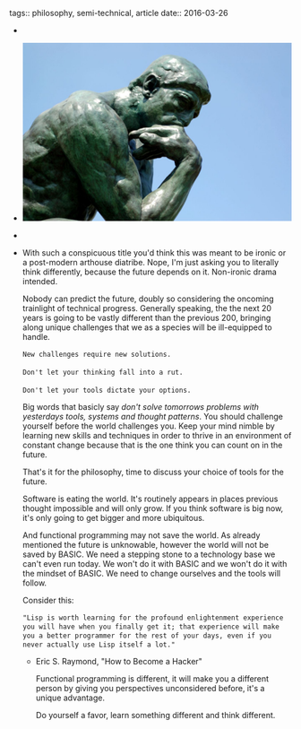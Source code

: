 tags:: philosophy, semi-technical, article
date:: 2016-03-26

-
- ![Think Different](../assets/ThinkDifferent.jpg)
-
- With such a conspicuous title you'd think this was meant to be ironic or a post-modern arthouse diatribe.  Nope, I'm just asking you to literally think differently, because the future depends on it.  Non-ironic drama intended.
  
  Nobody can predict the future, doubly so considering the oncoming trainlight of technical progress.  Generally speaking, the the next 20 years is going to be vastly different than the previous 200, bringing along unique challenges that we as a species will be ill-equipped to handle.
  
      New challenges require new solutions.
      
      Don't let your thinking fall into a rut.
      
      Don't let your tools dictate your options.  
  
  Big words that basicly say *don't solve tomorrows problems with yesterdays tools, systems and thought patterns*.  You should challenge yourself before the world challenges you.   Keep your mind nimble by learning new skills and techniques in order to thrive in an environment of constant change because that is the one think you can count on in the future.
  
  That's it for the philosophy, time to discuss your choice of tools for the future.
  
  Software is eating the world.  It's routinely appears in places previous thought impossible and will only grow.  If you think software is big now, it's only going to get bigger and more ubiquitous.
  
  And functional programming may not save the world.  As already mentioned the future is unknowable, however the world will not be saved by BASIC. We need a stepping stone to a technology base we can't even run today.  We won't do it with BASIC and we won't do it with the mindset of BASIC.  We need to change ourselves and the tools will follow.
  
  Consider this:
  
      "Lisp is worth learning for the profound enlightenment experience you will have when you finally get it; that experience will make you a better programmer for the rest of your days, even if you never actually use Lisp itself a lot."
	- Eric S. Raymond, "How to Become a Hacker"
	  
	  Functional programming is different, it will make you a different person by giving you perspectives unconsidered before, it's a unique advantage.
	  
	  Do yourself a favor, learn something different and think different.